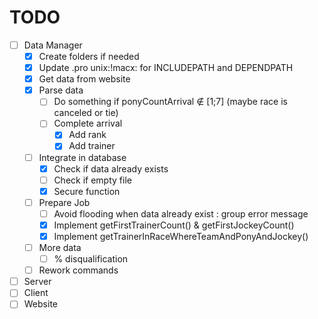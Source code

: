 # TODO
- [ ] Data Manager
    - [x] Create folders if needed
    - [x] Update .pro unix:!macx: for INCLUDEPATH and DEPENDPATH
    - [x] Get data from website
    - [x] Parse data
        - [ ] Do something if ponyCountArrival ∉ \[1;7\] \(maybe race is canceled or tie\)
        - [ ] Complete arrival
            - [x] Add rank
            - [x] Add trainer
    - [ ] Integrate in database
        - [x] Check if data already exists
        - [ ] Check if empty file
        - [x] Secure function
    - [ ] Prepare Job
        - [ ] Avoid flooding when data already exist : group error message
        - [x] Implement getFirstTrainerCount() & getFirstJockeyCount()
        - [x] Implement getTrainerInRaceWhereTeamAndPonyAndJockey()
    - [ ] More data 
        - [ ] % disqualification
    - [ ] Rework commands
- [ ] Server
- [ ] Client
- [ ] Website
